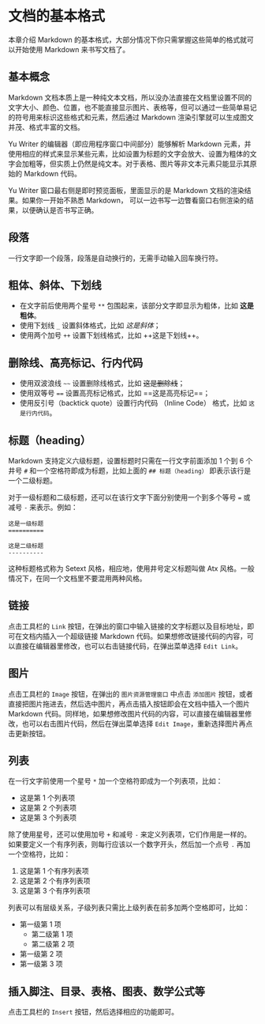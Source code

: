 # 文档的基本格式

本章介绍 Markdown 的基本格式，大部分情况下你只需掌握这些简单的格式就可以开始使用 Markdown 来书写文档了。

## 基本概念

Markdown 文档本质上是一种纯文本文档，所以没办法直接在文档里设置不同的文字大小、颜色、位置，也不能直接显示图片、表格等，但可以通过一些简单易记的符号用来标识这些格式和元素，然后通过 Markdown 渲染引擎就可以生成图文并茂、格式丰富的文档。

Yu Writer 的编辑器（即应用程序窗口中间部分）能够解析 Markdown 元素，并使用相应的样式来显示某些元素，比如设置为标题的文字会放大、设置为粗体的文字会加粗等，但实质上仍然是纯文本。对于表格、图片等非文本元素只能显示其原始的 Markdown 代码。

Yu Writer 窗口最右侧是即时预览面板，里面显示的是 Markdown 文档的渲染结果。如果你一开始不熟悉 Markdown， 可以一边书写一边瞥看窗口右侧渲染的结果，以便确认是否书写正确。

## 段落

一行文字即一个段落，段落是自动换行的，无需手动输入回车换行符。

## 粗体、斜体、下划线

* 在文字前后使用两个星号 `**` 包围起来，该部分文字即显示为粗体，比如 **这是粗体**。
* 使用下划线 `_` 设置斜体格式，比如 _这是斜体_；
* 使用两个加号 `++` 设置下划线格式，比如 ++这是下划线++。

## 删除线、高亮标记、行内代码

* 使用双波浪线 `~~` 设置删除线格式，比如 ~~这是删除线~~；
* 使用双等号 `==` 设置高亮标记格式，比如 ==这是高亮标记==；
* 使用反引号（backtick quote）设置行内代码 （Inline Code） 格式，比如 `这是行内代码`。

## 标题（heading）

Markdown 支持定义六级标题，设置标题时只需在一行文字前面添加 1 个到 6 个井号 `#` 和一个空格符即成为标题，比如上面的 `## 标题（heading）` 即表示该行是一个二级标题。

对于一级标题和二级标题，还可以在该行文字下面分别使用一个到多个等号 `=` 或减号 `-` 来表示。例如：

```
这是一级标题
==========

这是二级标题
----------
```

这种标题格式称为 Setext 风格，相应地，使用井号定义标题叫做 Atx 风格。一般情况下，在同一个文档里不要混用两种风格。

## 链接

点击工具栏的 `Link` 按钮，在弹出的窗口中输入链接的文字标题以及目标地址，即可在文档内插入一个超级链接 Markdown 代码。如果想修改链接代码的内容，可以直接在编辑器里修改，也可以右击链接代码，在弹出菜单选择 `Edit Link`。

## 图片

点击工具栏的 `Image` 按钮，在弹出的 `图片资源管理窗口` 中点击 `添加图片` 按钮，或者直接把图片拖进去，然后选中图片，再点击插入按钮即会在文档中插入一个图片 Markdown 代码。同样地，如果想修改图片代码的内容，可以直接在编辑器里修改，也可以右击图片代码，然后在弹出菜单选择 `Edit Image`，重新选择图片再点击更新按钮。

## 列表

在一行文字前使用一个星号 `*` 加一个空格符即成为一个列表项，比如：

* 这是第 1 个列表项
* 这是第 2 个列表项
* 这是第 3 个列表项

除了使用星号，还可以使用加号 `+` 和减号 `-` 来定义列表项，它们作用是一样的。如果要定义一个有序列表，则每行应该以一个数字开头，然后加一个点号 `.` 再加一个空格符，比如：

1. 这是第 1 个有序列表项
2. 这是第 2 个有序列表项
3. 这是第 3 个有序列表项

列表可以有层级关系，子级列表只需比上级列表在前多加两个空格即可，比如：

* 第一级第 1 项
  * 第二级第 1 项
  * 第二级第 2 项
* 第一级第 2 项
* 第一级第 3 项

## 插入脚注、目录、表格、图表、数学公式等

点击工具栏的 `Insert` 按钮，然后选择相应的功能即可。

